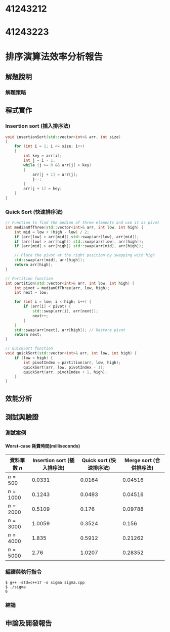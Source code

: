 # 41243212
# 41243223

# 排序演算法效率分析報告

## 解題說明

### 解題策略



## 程式實作

### Insertion sort (插入排序法)
```c++
void insertionSort(std::vector<int>& arr, int size)
{
    for (int i = 1; i <= size; i++)
    {
        int key = arr[i];
        int j = i - 1;
        while (j >= 0 && arr[j] > key)
        {
            arr[j + 1] = arr[j];
            j--;
        }
        arr[j + 1] = key;
    }
}
```
### Quick Sort (快速排序法)
```c++
// Function to find the median of three elements and use it as pivot
int medianOfThree(std::vector<int>& arr, int low, int high) {
    int mid = low + (high - low) / 2;
    if (arr[low] > arr[mid]) std::swap(arr[low], arr[mid]);
    if (arr[low] > arr[high]) std::swap(arr[low], arr[high]);
    if (arr[mid] > arr[high]) std::swap(arr[mid], arr[high]);

    // Place the pivot at the right position by swapping with high
    std::swap(arr[mid], arr[high]);
    return arr[high];
}

// Partition function
int partition(std::vector<int>& arr, int low, int high) {
    int pivot = medianOfThree(arr, low, high);
    int next = low;

    for (int i = low; i < high; i++) {
        if (arr[i] < pivot) {
			std::swap(arr[i], arr[next]);
			next++;
		}
    }
    std::swap(arr[next], arr[high]); // Restore pivot
    return next;
}

// QuickSort function
void quickSort(std::vector<int>& arr, int low, int high) {
    if (low < high) {
        int pivotIndex = partition(arr, low, high);
        quickSort(arr, low, pivotIndex - 1);
        quickSort(arr, pivotIndex + 1, high);
    }
}
```

## 效能分析

## 測試與驗證

### 測試案例

####  Worst-case 耗費時間(milliseconds)
| 資料筆數 $n$ | Insertion sort (插入排序法) | Quick sort (快速排序法) | Merge sort (合併排序法) |
|--------------|-----------------------------|-------------------------|-------------------------|
| $n = 500$    | 0.0331                      | 0.0164                  | 0.04516                 |
| $n = 1000$   | 0.1243                      | 0.0493                  | 0.04516                 |
| $n = 2000$   | 0.5109                      | 0.176                   | 0.09788                 |
| $n = 3000$   | 1.0059                      | 0.3524                  | 0.156                   |
| $n = 4000$   | 1.835                       | 0.5912                  | 0.21262                 |
| $n = 5000$   | 2.76                        | 1.0207                  | 0.28352                 |

### 編譯與執行指令

```shell
$ g++ -std=c++17 -o sigma sigma.cpp
$ ./sigma
6
```

### 結論



## 申論及開發報告

